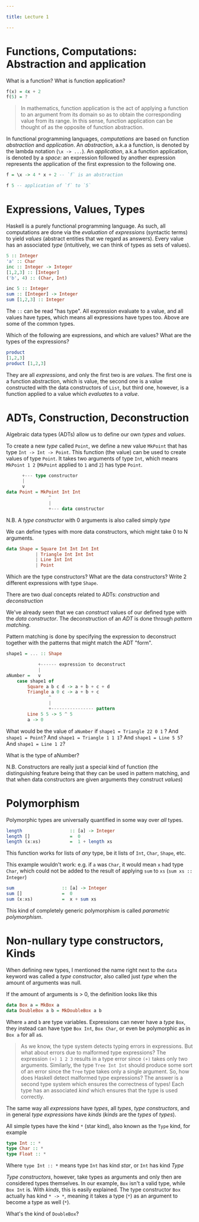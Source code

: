 ```yaml
---

title: Lecture 1

---
```


Functions, Computations: Abstraction and application
======================================

What is a function? What is function application?

```hs
f(x) = 4x + 2
f(5) = ?
```

> In mathematics, function application is the act of applying a function to an
> argument from its domain so as to obtain the corresponding value from its range.
> In this sense, function application can be thought of as the opposite of
> function abstraction.

In functional programming languages, *computations* are based on function
*abstraction* and *application*.  An *abstraction*, a.k.a a function, is denoted
by the lambda notation (`\x -> ...`).  An *application*, a.k.a function
application, is denoted by a *space*: an expression followed by another
expression represents the application of the first expression to the following
one.


```hs
f = \x -> 4 * x + 2 -- `f` is an abstraction

f 5 -- application of `f` to `5`
```


Expressions, Values, Types
==========================

Haskell is a purely functional programming language. As such, all computations
are done via the *evaluation* of *expressions* (syntactic terms) to yield
*values* (abstract entities that we regard as answers). Every value has an
associated *type* (intuitively, we can think of types as sets of values).

```hs
5 :: Integer
'a' :: Char
inc :: Integer -> Integer
[1,2,3] :: [Integer]
('b', 4) :: (Char, Int)

inc 5 :: Integer
sum :: [Integer] -> Integer
sum [1,2,3] :: Integer
```

The `::` can be read "has type". All expression evaluate to a value, and all
values have types, which means all expressions have types too. Above are some of
the common types.

Which of the following are expressions, and which are values? What are the types
of the expressions?

```hs
product
[1,2,3]
product [1,2,3]
```

They are all *expressions*, and only the first two is are *value*s. The first
one is a function abstraction, which is value, the second one is a value
constructed with the data constructors of `List`, but third one, however, is a
function applied to a value which *evaluate*s to a *value*.


ADTs, Construction, Deconstruction
==================================

Algebraic data types (ADTs) allow us to define our own *types* and *values*.

To create a new *type* called `Point`, we define a new value `MkPoint` that has
type `Int -> Int -> Point`. This function (the value) can be used to create
values of type `Point`. It takes two arguments of type `Int`, which means
`MkPoint 1 2` (`MkPoint` applied to `1` and `2`) has type `Point`.
```hs
      +--- type constructor
      |
      v
data Point = MkPoint Int Int
                ^
                |
                +--- data constructor
```
N.B. A *type constructor* with 0 arguments is also called simply *type*

We can define types with more data constructors, which might take 0 to N
arguments.
```hs
data Shape = Square Int Int Int Int
           | Triangle Int Int Int
           | Line Int Int
           | Point
```
Which are the type constructors? What are the data constructors? Write 2
different expressions with type `Shape`.

There are two dual concepts related to ADTs: *construction* and *deconstruction*

We've already seen that we can *construct* values of our defined type with the
*data constructor*.
The deconstruction of an *ADT* is done through *pattern matching*.

Pattern matching is done by specifying the expression to deconstruct together
with the patterns that might match the ADT "form".
```hs
shape1 = ... :: Shape

            +------ expression to deconstruct
            |
aNumber =   v
    case shape1 of
        Square a b c d -> a + b + c + d
        Triangle a 0 c -> a + b + c
                ^
                |
                +---------------- pattern
        Line 5 5 -> 5 ^ 5
        a -> 0
```
What would be the value of `aNumber` if `shape1 = Triangle 22 0 1` ? And `shape1
= Point`? And `shape1 = Triangle 1 1 1`? And `shape1 = Line 5 5`? And `shape1 = Line 1 2`?

What is the type of aNumber?

N.B. Constructors are really just a special kind of function (the distinguishing feature being that they can be used in pattern matching, and that when data constructors are given arguments they construct *values*)

Polymorphism
============

Polymorphic types are universally quantified in some way over *all* types.

```hs
length                  :: [a] -> Integer
length []               =  0
length (x:xs)           =  1 + length xs
```

This function works for lists of *any* type, be it lists of `Int`, `Char`,
`Shape`, etc.

This example wouldn't work: e.g. if `a` was `Char`, it would mean `x` had type
`Char`, which could not be added to the result of applying `sum` to `xs` (`sum xs
:: Integer`)
```hs
sum                  :: [a] -> Integer
sum []               =  0
sum (x:xs)           =  x + sum xs
```

This kind of completely generic polymorphism is called *parametric
polymorphism*.

<!-- We said previously types could be seen as sets of values. -->

<!-- The `Integer` type corresponds to the set of all integer numbers -->
<!-- The `Natural` type correspondsd to the set of all natural numbers -->
<!-- The `Char` type corresponds to the set of all characters -->
<!-- Our `Shape` type corresponds to the set containing all possible combinations of -->
<!--     applying `Square` or `Triangle` or `Line` to integer numbers, plus `Point`. -->

Non-nullary type constructors, Kinds
====================================

When defining new types, I mentioned the name right next to the `data` keyword
was called a *type constructor*, also called just *type* when the amount of
arguments was null.

If the amount of arguments is > 0, the definition looks like this

```hs
data Box a = MkBox a
data DoubleBox a b = MkDoubleBox a b
```

Where `a` and `b` are type variables.
Expressions can never have a *type* `Box`, they instead can have type `Box Int`,
`Box Char`, or even be polymorphic as in `Box a` for all `a`s.

>  As we know, the type system detects typing errors in expressions. But what about
>  errors due to malformed type expressions? The expression `(+) 1 2 3` results in a
>  type error since `(+)` takes only two arguments. Similarly, the type `Tree Int Int`
>  should produce some sort of an error since the `Tree` type takes only a single
>  argument. So, how does Haskell detect malformed type expressions? The answer is
>  a second type system which ensures the correctness of types! Each type has an
>  associated *kind* which ensures that the type is used correctly.

The same way all *expressions* have *types*, all *types*, *type constructors*,
and in general *type expressions* have *kinds* (*kinds* are the *types* of
*types*).

All simple types have the kind `*` (star kind), also known as the `Type` kind, for example
```hs
type Int :: *
type Char :: *
type Float :: *
```
Where `type Int :: *` means type `Int` has kind *star*, or `Int` has kind *Type*

*Type constructors*, however, take types as arguments and only then are considered
types themselves. In our example, `Box` isn't a valid type, while `Box Int` is.
With *kinds*, this is easily explained. The type constructor `Box` actually has
kind `* -> *`, meaning it takes a type (`*`) as an argument to become a type as
well (`*`).

What's the kind of `DoubleBox`?
